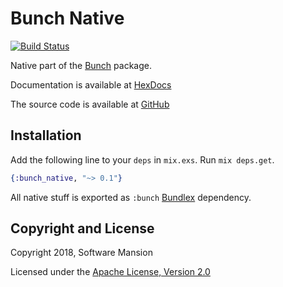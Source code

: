 # Bunch Native

[![Build Status](https://travis-ci.com/membraneframework/bunch-native.svg?branch=master)](https://travis-ci.com/membraneframework/bunch-native)

Native part of the [Bunch](https://hex.pm/packages/bunch) package.

Documentation is available at [HexDocs](https://hexdocs.pm/bunch_native/)

The source code is available at [GitHub](https://github.com/membraneframework/bunch-native)

## Installation

Add the following line to your `deps` in `mix.exs`. Run `mix deps.get`.

```elixir
{:bunch_native, "~> 0.1"}
```

All native stuff is exported as `:bunch` [Bundlex](https://hex.pm/packages/bundlex) dependency.

## Copyright and License

Copyright 2018, Software Mansion

Licensed under the [Apache License, Version 2.0](LICENSE)
